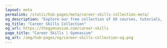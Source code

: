```yaml
---
layout: meta
permalink: /static/hub-pages/meta/career-skills-collection-meta/
og_description: "Explore our free collection of UX courses, tutorials, webinars, articles, and jobs."
og_title: "Career Skills Collection"
og_url: https://thegymnasium.com/career-skills
page_title: "Career Skills | Gymnasium"
og_art: /img/hub-pages/og/career-skills-collection-og.png
---
```

